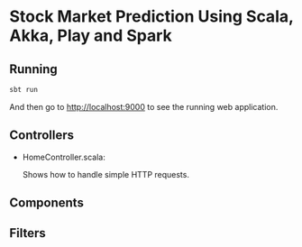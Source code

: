 # Stock Market Prediction Using Scala, Akka, Play and Spark



## Running



```bash
sbt run
```

And then go to <http://localhost:9000> to see the running web application.



## Controllers

- HomeController.scala:

  Shows how to handle simple HTTP requests.



## Components



## Filters


